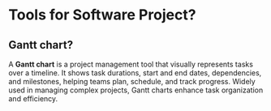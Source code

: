 # Tools for Software Project?

## Gantt chart?
A **Gantt chart** is a project management tool that visually represents tasks over a timeline. It shows task durations, start and end dates, dependencies, and milestones, helping teams plan, schedule, and track progress. Widely used in managing complex projects, Gantt charts enhance task organization and efficiency.
